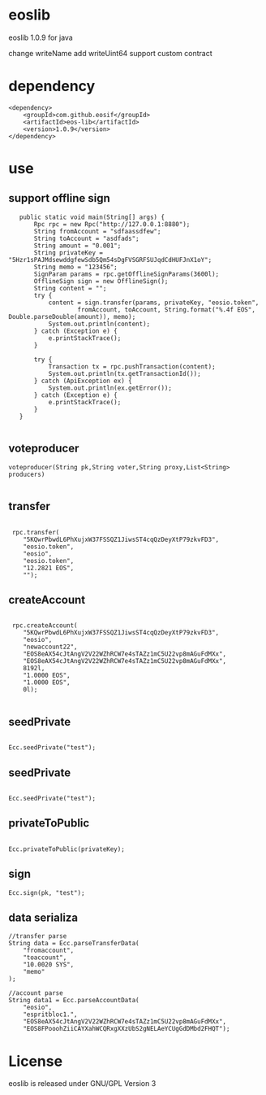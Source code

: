 # eoslib

eoslib 1.0.9 for java 

change writeName add writeUint64 support custom contract

# dependency
```
<dependency>
    <groupId>com.github.eosif</groupId>
    <artifactId>eos-lib</artifactId>
    <version>1.0.9</version>
</dependency>    
```


# use


## support offline sign
 
 ```
    public static void main(String[] args) {
        Rpc rpc = new Rpc("http://127.0.0.1:8880");
        String fromAccount = "sdfaassdfew";
        String toAccount = "asdfads";
        String amount = "0.001";
        String privateKey = "5Hzr1sPAJMdsewddgfewSdb5Qm54sDgFVSGRFSUJqdCdHUFJnX1oY";
        String memo = "123456";
        SignParam params = rpc.getOfflineSignParams(3600l);
        OfflineSign sign = new OfflineSign();
        String content = "";
        try {
            content = sign.transfer(params, privateKey, "eosio.token",
                    fromAccount, toAccount, String.format("%.4f EOS", Double.parseDouble(amount)), memo);
            System.out.println(content);
        } catch (Exception e) {
            e.printStackTrace();
        }

        try {
            Transaction tx = rpc.pushTransaction(content);
            System.out.println(tx.getTransactionId());
        } catch (ApiException ex) {
            System.out.println(ex.getError());
        } catch (Exception e) {
            e.printStackTrace();
        }
    }
	
 ```


## voteproducer

 ```
 voteproducer(String pk,String voter,String proxy,List<String> producers)
 	
 ```


## transfer

```

 rpc.transfer(
 	"5KQwrPbwdL6PhXujxW37FSSQZ1JiwsST4cqQzDeyXtP79zkvFD3",
 	"eosio.token",
 	"eosio",
 	"eosio.token",
 	"12.2821 EOS",
 	"");

```
## createAccount

```

 rpc.createAccount(
 	"5KQwrPbwdL6PhXujxW37FSSQZ1JiwsST4cqQzDeyXtP79zkvFD3", 
 	"eosio",
 	"newaccount22",
 	"EOS8eAX54cJtAngV2V22WZhRCW7e4sTAZz1mC5U22vp8mAGuFdMXx",
 	"EOS8eAX54cJtAngV2V22WZhRCW7e4sTAZz1mC5U22vp8mAGuFdMXx", 
 	8192l, 
 	"1.0000 EOS",
 	"1.0000 EOS",
 	0l);
 	
```
## seedPrivate

```

Ecc.seedPrivate("test");

```


## seedPrivate

```

Ecc.seedPrivate("test");

```

## privateToPublic

```

Ecc.privateToPublic(privateKey);

```

## sign

```
Ecc.sign(pk, "test");

```

## data serializa

```
//transfer parse
String data = Ecc.parseTransferData(
	"fromaccount", 
	"toaccount", 
	"10.0020 SYS", 
	"memo"
);

//account parse
String data1 = Ecc.parseAccountData(
	"eosio",
	"espritbloc1.",
	"EOS8eAX54cJtAngV2V22WZhRCW7e4sTAZz1mC5U22vp8mAGuFdMXx",
	"EOS8FPooohZiiCAYXahWCQRxgXXzUbS2gNELAeYCUgGdDMbd2FHQT");

```


 
# License

eoslib is released under GNU/GPL Version 3
